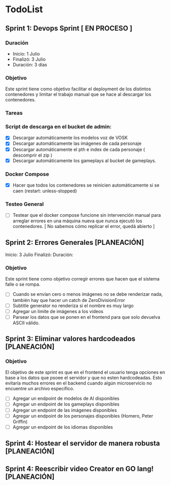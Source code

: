 # TodoList

## Sprint 1: Devops Sprint [ EN PROCESO ]

### Duración

- Inicio: 1 Julio
- Finalizó: 3 Julio 
- Duración: 3 días

### Objetivo
Este sprint tiene como objetivo facilitar el deployment de los distintos contenedores y limitar el trabajo manual que se hace al descargar los contenedores.

### Tareas

### Script de descarga en el bucket de admin:
- [x] Descargar automáticamente los modelos voz de VOSK
- [x] Descargar automáticamente las imágenes de cada personaje
- [x] Descargar automáticamente el pth e index de cada personaje ( descomprir el zip )
- [x] Descargar automáticamente los gameplays al bucket de gameplays.

### Docker Compose
- [x] Hacer que todos los contenedores se reinicien automáticamente si se caen  (restart: unless-stopped)

### Testeo General
- [ ] Testear que el docker compose funcione sin intervención manual para arreglar errores en una máquina nueva que nunca ejecutó los contenedores. [ No sabemos cómo replicar el error, quedá abierto ]

## Sprint 2: Errores Generales [PLANEACIÓN]

Inicio: 3 Julio
Finalizó: 
Duración: 

### Objetivo
Este sprint tiene como objetivo corregir errores que hacen que el sistema falle o se rompa.

- [ ] Cuando se envían cero o menos imágenes no se debe renderizar nada, también hay que hacer un catch de ZeroDivisionError
- [ ] Subtitle generator no renderiza si el nombre es muy largo
- [ ] Agregar un limite de imágenes a los videos
- [ ] Parsear los datos que se ponen en el frontend para que solo devuelva ASCII válido.

## Sprint 3: Eliminar valores hardcodeados [PLANEACIÓN]

### Objetivo
El objetivo de este sprint es que en el frontend el usuario tenga opciones en base a los datos que psoee el servidor y que no esten hardcodeadas. Esto evitaría muchos errores en el backend cuando algún microservicio no encuentre un archivo especifico. 

- [ ] Agregar un endpoint de modelos de AI disponibles
- [ ] Agregar un endpoint de los gameplays disponibles
- [ ] Agregar un endpoint de las imágenes disponibles
- [ ] Agregar un endpoint de los personajes disponibles (Homero, Peter Griffin)
- [ ] Agregar un endpoint de los idiomas disponibles

## Sprint 4: Hostear el servidor de manera robusta [PLANEACIÓN]

## Sprint 4: Reescribir video Creator en GO lang! [PLANEACIÓN]
